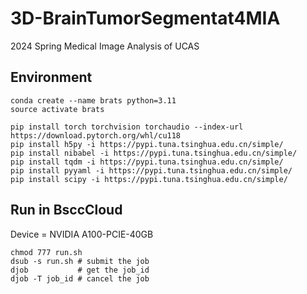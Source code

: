 # 3D-BrainTumorSegmentat4MIA
2024 Spring Medical Image Analysis of UCAS

## Environment
```shell 
conda create --name brats python=3.11
source activate brats

pip install torch torchvision torchaudio --index-url https://download.pytorch.org/whl/cu118
pip install h5py -i https://pypi.tuna.tsinghua.edu.cn/simple/
pip install nibabel -i https://pypi.tuna.tsinghua.edu.cn/simple/
pip install tqdm -i https://pypi.tuna.tsinghua.edu.cn/simple/
pip install pyyaml -i https://pypi.tuna.tsinghua.edu.cn/simple/
pip install scipy -i https://pypi.tuna.tsinghua.edu.cn/simple/
```

## Run in BsccCloud
Device = NVIDIA A100-PCIE-40GB
```shell
chmod 777 run.sh
dsub -s run.sh # submit the job
djob           # get the job_id
djob -T job_id # cancel the job
```